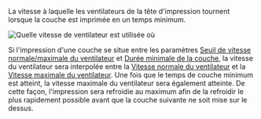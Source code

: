 La vitesse à laquelle les ventilateurs de la tête d'impression tournent lorsque la couche est imprimée en un temps minimum.

![Quelle vitesse de ventilateur est utilisée où](../../../articles/images/cool_fan_speed.svg)

Si l'impression d'une couche se situe entre les paramètres [Seuil de vitesse normale/maximale du ventilateur](cool_min_layer_time_fan_speed_max.md) et [Durée minimale de la couche](cool_min_layer_time.md), la vitesse du ventilateur sera interpolée entre la [Vitesse normale du ventilateur](cool_fan_speed_min.md) et la [Vitesse maximale du ventilateur](cool_fan_speed_max.md). Une fois que le temps de couche minimum est atteint, la vitesse maximale du ventilateur sera également atteinte. De cette façon, l'impression sera refroidie au maximum afin de la refroidir le plus rapidement possible avant que la couche suivante ne soit mise sur le dessus.
